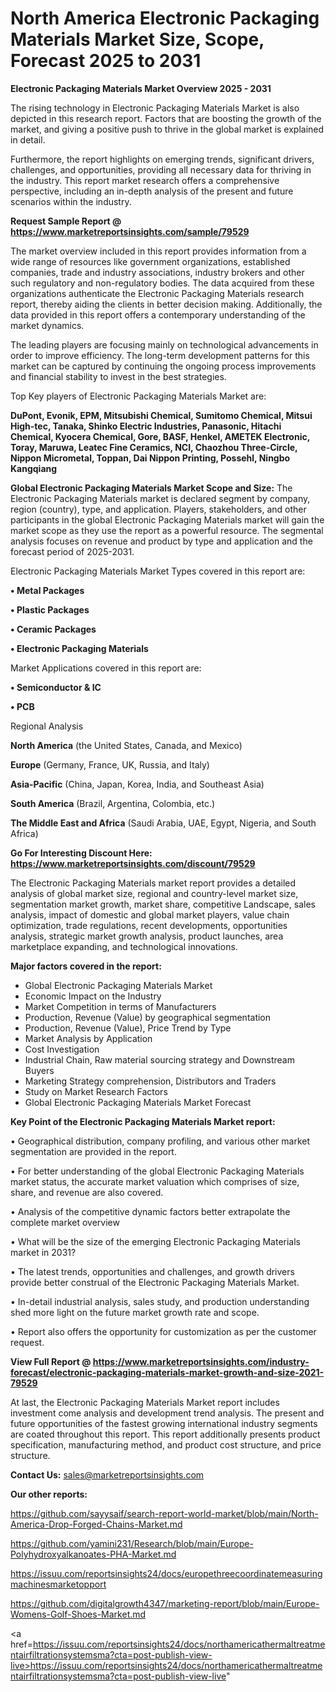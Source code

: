 # North America Electronic Packaging Materials Market Size, Scope, Forecast 2025 to 2031

<Strong> Electronic Packaging Materials Market Overview 2025 - 2031</strong>

The rising technology in Electronic Packaging Materials Market is also depicted in this research report. Factors that are boosting the growth of the market, and giving a positive push to thrive in the global market is explained in detail.

Furthermore, the report highlights on emerging trends, significant drivers, challenges, and opportunities, providing all necessary data for thriving in the industry. This report market research offers a comprehensive perspective, including an in-depth analysis of the present and future scenarios within the industry.

<strong>Request Sample Report @ <a href=https://www.marketreportsinsights.com/sample/79529>https://www.marketreportsinsights.com/sample/79529</a></strong>

The market overview included in this report provides information from a wide range of resources like government organizations, established companies, trade and industry associations, industry brokers and other such regulatory and non-regulatory bodies. The data acquired from these organizations authenticate the Electronic Packaging Materials research report, thereby aiding the clients in better decision making. Additionally, the data provided in this report offers a contemporary understanding of the market dynamics.

The leading players are focusing mainly on technological advancements in order to improve efficiency. The long-term development patterns for this market can be captured by continuing the ongoing process improvements and financial stability to invest in the best strategies.

Top Key players of Electronic Packaging Materials Market are:

<strong>DuPont, Evonik, EPM, Mitsubishi Chemical, Sumitomo Chemical, Mitsui High-tec, Tanaka, Shinko Electric Industries, Panasonic, Hitachi Chemical, Kyocera Chemical, Gore, BASF, Henkel, AMETEK Electronic, Toray, Maruwa, Leatec Fine Ceramics, NCI, Chaozhou Three-Circle, Nippon Micrometal, Toppan, Dai Nippon Printing, Possehl, Ningbo Kangqiang</strong>

<strong><b>Global Electronic Packaging Materials Market Scope and Size:</b></strong>
The Electronic Packaging Materials market is declared segment by company, region (country), type, and application. Players, stakeholders, and other participants in the global Electronic Packaging Materials market will gain the market scope as they use the report as a powerful resource. The segmental analysis focuses on revenue and product by type and application and the forecast period of 2025-2031.

Electronic Packaging Materials Market Types covered in this report are:

<strong>• Metal Packages

• Plastic Packages

• Ceramic Packages

• Electronic Packaging Materials</strong>

Market Applications covered in this report are:

<strong>• Semiconductor & IC

• PCB</strong> 

Regional Analysis

<strong>North America</strong> (the United States, Canada, and Mexico)

<strong>Europe</strong> (Germany, France, UK, Russia, and Italy)

<strong>Asia-Pacific</strong> (China, Japan, Korea, India, and Southeast Asia)

<strong>South America</strong> (Brazil, Argentina, Colombia, etc.)

<strong>The Middle East and Africa</strong> (Saudi Arabia, UAE, Egypt, Nigeria, and South Africa)

<strong>Go For Interesting Discount Here: <a href=https://www.marketreportsinsights.com/discount/79529>https://www.marketreportsinsights.com/discount/79529</a></strong>

The Electronic Packaging Materials market report provides a detailed analysis of global market size, regional and country-level market size, segmentation market growth, market share, competitive Landscape, sales analysis, impact of domestic and global market players, value chain optimization, trade regulations, recent developments, opportunities analysis, strategic market growth analysis, product launches, area marketplace expanding, and technological innovations.

<strong><b>Major factors covered in the report:</b></strong>
<ul>
  <li>Global Electronic Packaging Materials Market </li>
  <li>Economic Impact on the Industry</li>
  <li>Market Competition in terms of Manufacturers</li>
  <li>Production, Revenue (Value) by geographical segmentation</li>
  <li>Production, Revenue (Value), Price Trend by Type</li>
  <li>Market Analysis by Application</li>
  <li>Cost Investigation</li>
  <li>Industrial Chain, Raw material sourcing strategy and Downstream Buyers</li>
  <li>Marketing Strategy comprehension, Distributors and Traders</li>
  <li>Study on Market Research Factors</li>
  <li>Global Electronic Packaging Materials Market Forecast</li>
</ul>

<strong><b>Key Point of the Electronic Packaging Materials Market report:</b></strong>

• Geographical distribution, company profiling, and various other market segmentation are provided in the report.

• For better understanding of the global Electronic Packaging Materials market status, the accurate market valuation which comprises of size, share, and revenue are also covered.

• Analysis of the competitive dynamic factors better extrapolate the complete market overview

• What will be the size of the emerging Electronic Packaging Materials market in 2031?

• The latest trends, opportunities and challenges, and growth drivers provide better construal of the Electronic Packaging Materials Market.

• In-detail industrial analysis, sales study, and production understanding shed more light on the future market growth rate and scope.

• Report also offers the opportunity for customization as per the customer request.

<strong><b>View Full Report @ <a href=https://www.marketreportsinsights.com/industry-forecast/electronic-packaging-materials-market-growth-and-size-2021-79529>https://www.marketreportsinsights.com/industry-forecast/electronic-packaging-materials-market-growth-and-size-2021-79529</a></b></strong>


At last, the Electronic Packaging Materials Market report includes investment come analysis and development trend analysis. The present and future opportunities of the fastest growing international industry segments are coated throughout this report. This report additionally presents product specification, manufacturing method, and product cost structure, and price structure.

<strong>Contact Us:</strong>
sales@marketreportsinsights.com

<strong>Our other reports:</strong>

<a href=https://github.com/sayysaif/search-report-world-market/blob/main/North-America-Drop-Forged-Chains-Market.md>https://github.com/sayysaif/search-report-world-market/blob/main/North-America-Drop-Forged-Chains-Market.md</a>

<a href=https://github.com/yamini231/Research/blob/main/Europe-Polyhydroxyalkanoates-PHA-Market.md>https://github.com/yamini231/Research/blob/main/Europe-Polyhydroxyalkanoates-PHA-Market.md</a>

<a href=https://issuu.com/reportsinsights24/docs/europethreecoordinatemeasuringmachinesmarketopport>https://issuu.com/reportsinsights24/docs/europethreecoordinatemeasuringmachinesmarketopport</a>

<a href=https://github.com/digitalgrowth4347/marketing-report/blob/main/Europe-Womens-Golf-Shoes-Market.md>https://github.com/digitalgrowth4347/marketing-report/blob/main/Europe-Womens-Golf-Shoes-Market.md</a>

<a href=https://issuu.com/reportsinsights24/docs/northamericathermaltreatmentairfiltrationsystemsma?cta=post-publish-view-live>https://issuu.com/reportsinsights24/docs/northamericathermaltreatmentairfiltrationsystemsma?cta=post-publish-view-live</a>"
